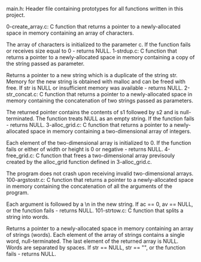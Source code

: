 main.h: Header file containing prototypes for all functions written in this project.

0-create_array.c: C function that returns a pointer to a newly-allocated space in memory containing an array of characters.

The array of characters is initialized to the parameter c.
If the function fails or receives size equal to 0 - returns NULL.
1-strdup.c: C function that returns a pointer to a newly-allocated space in memory containing a copy of the string passed as parameter.

Returns a pointer to a new string which is a duplicate of the string str.
Memory for the new string is obtained with malloc and can be freed with free.
If str is NULL or insufficient memory was available - returns NULL.
2-str_concat.c: C function that returns a pointer to a newly-allocated space in memory containing the concatenation of two strings passed as parameters.

The returned pointer contains the contents of s1 followed by s2 and is null-terminated.
The function treats NULL as an empty string.
If the function fails - returns NULL.
3-alloc_grid.c: C function that returns a pointer to a newly-allocated space in memory containing a two-dimensional array of integers.

Each element of the two-dimensional array is initialized to 0.
If the function fails or either of width or height is 0 or negative - returns NULL.
4-free_grid.c: C function that frees a two-dimensional array previsouly created by the alloc_grid function defined in 3-alloc_grid.c.

The program does not crash upon receiving invalid two-dimensional arrays.
100-argstostr.c: C function that returns a pointer to a newly-allocated space in memory containing the concatenation of all the arguments of the program.

Each argument is followed by a \n in the new string.
If ac == 0, av == NULL, or the function fails - returns NULL.
101-strtow.c: C function that splits a string into words.

Returns a pointer to a newly-allocated space in memory containing an array of strings (words).
Each element of the array of strings contains a single word, null-terminated.
The last element of the returned array is NULL.
Words are separated by spaces.
If str == NULL, str == "", or the function fails - returns NULL.
